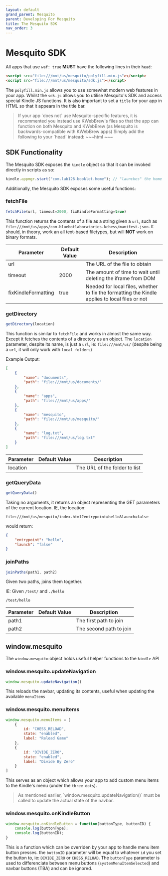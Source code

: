 ```yaml
---
layout: default
grand_parent: Mesquito
parent: Developing For Mesquito
title: The Mesquito SDK
nav_order: 3
---
```


# Mesquito SDK
All apps that use `waf: true` **MUST** have the following lines in their `head`:
~~~html
<script src="file:///mnt/us/mesquito/polyfill.min.js"></script>
<script src="file:///mnt/us/mesquito/sdk.js"></script>
~~~

The `polyfill.min.js` allows you to use somewhat modern web features in your app. Whilst the `sdk.js` allows you to utilise Mesquito's SDK and access special Kindle JS functions.
It is also important to set a `title` for your app in HTML so that it appears in the title bar.

<blockquote class="info">
If your app `does not` use Mesquito-specific features, it is recommented you instead use KWebBrew's files so that the app can function on both Mesquito and KWebBrew (as Mesquito is backwards-compatible with KWebBrew apps)
Simply add the following to your `head` instead:
~~~html
<script src="file:///mnt/us/kwebbrew/polyfill.min.js"></script>
<script src="file:///mnt/us/kwebbrew/sdk.js"></script>
~~~
</blockquote>

## SDK Functionality
The Mesquito SDK exposes the `kindle` object so that it can be invoked directly in scripts as so:
~~~js
kindle.appmgr.start("com.lab126.booklet.home"); // "launches" the home app (just goes home)
~~~

Additionally, the Mesquito SDK exposes some useful functions:
### fetchFile
~~~js
fetchFile(url, timeout=2000, fixKindleFormatting=true)
~~~
This function returns the contents of a file as a string given a `url`, such as `file:///mnt/us/apps/com.bluebotlaboratories.kchess/manifest.json`.
It should, in theory, work an all text-based filetypes, but will **NOT** work on binary formats.

| Parameter           | Default Value | Description                                                                                    |
|---------------------|---------------|------------------------------------------------------------------------------------------------|
| url                 |               | The URL of the file to obtain                                                                  |
| timeout             | 2000          | The amount of time to wait until deleting the iframe from DOM                                  |
| fixKindleFormatting | true          | Needed for local files, whether to fix the formatting the Kindle applies to local files or not |


### getDirectory
~~~js
getDirectory(location)
~~~
This function is similar to `fetchFile` and works in almost the same way. Except it fetches the contents of a directory as an object. The `location` parameter, despite its name, is just a `url`, ie: `file:///mnt/us/` (despite being a `url`, it will only work with `local folders`)

Example Output:
~~~json
[
    {
        "name": "documents",
        "path": "file:///mnt/us/documents/"
    },
    {
        "name": "apps",
        "path": "file:///mnt/us/apps/"
    },
    {
        "name": "mesquito",
        "path": "file:///mnt/us/mesquito/"
    },
    {
        "name": "log.txt",
        "path": "file:///mnt/us/log.txt"
    }
]
~~~

| Parameter | Default Value | Description                   |
|-----------|---------------|-------------------------------|
| location  |               | The URL of the folder to list |


### getQueryData
~~~js
getQueryData()
~~~

Taking no arguments, it returns an object representing the GET parameters of the current location.
IE, the location:
~~~
file:///mnt/us/mesquito/index.html?entrypoint=hello&launch=false
~~~

would return:
~~~json
{
    "entrypoint": "hello",
    "launch": "false"
}
~~~

### joinPaths
~~~js
joinPaths(path1, path2)
~~~

Given two paths, joins them together.

IE: Given `/test/` and `./hello`
~~~
/test/hello
~~~

| Parameter | Default Value | Description             |
|-----------|---------------|-------------------------|
| path1     |               | The first path to join  |
| path2     |               | The second path to join |


## window.mesquito
The `window.mesquito` object holds useful helper functions to the `kindle` API

### window.mesquito.updateNavigation
~~~js
window.mesquito.updateNavigation()
~~~

This reloads the navbar, updating its contents, useful when updating the available `menuItems`

### window.mesquito.menuItems
~~~js
window.mesquito.menuItems = [
    {
        id: "CHESS_RELOAD",
        state: "enabled",
        label: "Reload Game"
    },
    {
        id: "DIVIDE_ZERO",
        state: "enabled",
        label: "Divide By Zero"
    }
]
~~~

This serves as an object which allows your app to add custom menu items to the Kindle's menu (under the `three dots`).

<blockquote class="info">
As mentioned earlier, `window.mesquito.updateNavigation()` must be called to update the actual state of the navbar.
</blockquote>


### window.mesquito.onKindleButton
~~~js
window.mesquito.onKindleButton = function(buttonType, buttonID) {
    console.log(buttonType);
    console.log(buttonID);
}
~~~

This is a function which can be overriden by your app to handle menu item button presses. the `buttonID` parameter will be equal to whatever `id` you set the button to, ie: `DIVIDE_ZERO` or `CHESS_RELOAD`. The `buttonType` parameter is used to differenciate between menu buttons (`systemMenuItemSelected`) and navbar buttons (TBA) and can be ignored.